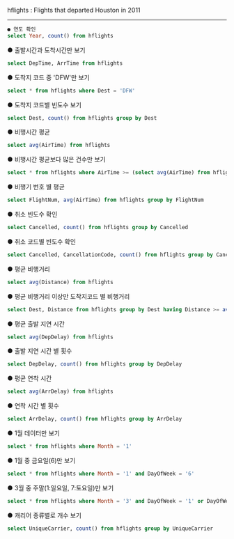 hflights : Flights that departed Houston in 2011

***
```sql
● 연도 확인
select Year, count() from hflights
```

● 출발시간과 도착시간만 보기
```sql
select DepTime, ArrTime from hflights
``` 

● 도착지 코드 중 'DFW'만 보기
```sql
select * from hflights where Dest = 'DFW'
```

● 도착지 코드별 빈도수 보기
```sql
select Dest, count() from hflights group by Dest
```

● 비행시간 평균
```sql
select avg(AirTime) from hflights
``` 

● 비행시간 평균보다 많은 건수만 보기
```sql
select * from hflights where AirTime >= (select avg(AirTime) from hflights)
```

● 비행기 번호 별 평균
```sql
select FlightNum, avg(AirTime) from hflights group by FlightNum
```

● 취소 빈도수 확인
```sql
select Cancelled, count() from hflights group by Cancelled
```

● 취소 코드별 빈도수 확인
```sql
select Cancelled, CancellationCode, count() from hflights group by CancellationCode
```

● 평균 비행거리
```sql
select avg(Distance) from hflights
```  

● 평균 비행거리 이상만 도착지코드 별 비행거리 
```sql
select Dest, Distance from hflights group by Dest having Distance >= avg(Distance)
``` 

● 평균 출발 지연 시간
```sql
select avg(DepDelay) from hflights
``` 

● 출발 지연 시간 별 횟수
```sql
select DepDelay, count() from hflights group by DepDelay
```

● 평균 연착 시간 
```sql
select avg(ArrDelay) from hflights
``` 

● 연착 시간 별 횟수
```sql
select ArrDelay, count() from hflights group by ArrDelay
```

● 1월 데이터만 보기
```sql
select * from hflights where Month = '1'
```

● 1월 중 금요일(6)만 보기
```sql
select * from hflights where Month = '1' and DayOfWeek = '6'
``` 

● 3월 중 주말(1:일요일, 7:토요일)만 보기 
```sql
select * from hflights where Month = '3' and DayOfWeek = '1' or DayOfWeek = '7'
```

● 캐리어 종류별로 개수 보기
```sql
select UniqueCarrier, count() from hflights group by UniqueCarrier
```
